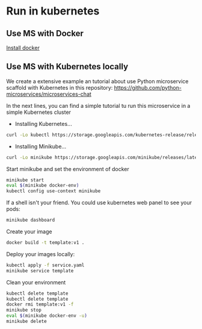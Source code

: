 # Run in kubernetes

## Use MS with Docker

[Install docker](https://docs.docker.com/install/)


## Use MS with Kubernetes locally

We create a extensive example an tutorial about use Python microservice scaffold with Kubernetes in this repository:
https://github.com/python-microservices/microservices-chat

In the next lines, you can find a simple tutorial tu run this microservice in a simple Kubernetes cluster

* Installing Kubernetes...

```bash
curl -Lo kubectl https://storage.googleapis.com/kubernetes-release/release/v1.9.0/bin/linux/amd64/kubectl && chmod +x kubectl && sudo mv kubectl /usr/local/bin/
```

* Installing Minikube...

```bash
curl -Lo minikube https://storage.googleapis.com/minikube/releases/latest/minikube-linux-amd64 && chmod +x minikube && sudo mv minikube /usr/local/bin/
```


Start minikube and set the environment of docker

```bash
minikube start
eval $(minikube docker-env)
kubectl config use-context minikube
```

If a shell isn't your friend. You could use kubernetes web panel to see your pods:

```bash
minikube dashboard
```

Create your image

```bash
docker build -t template:v1 .
```

Deploy your images locally:

```bash
kubectl apply -f service.yaml
minikube service template
```

Clean your environment

```bash
kubectl delete template
kubectl delete template
docker rmi template:v1 -f
minikube stop
eval $(minikube docker-env -u)
minikube delete
```